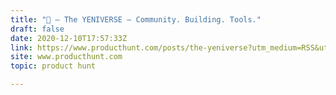 ```yaml
---
title: "🦄 — The YENIVERSE — Community. Building. Tools."
draft: false
date: 2020-12-10T17:57:33Z
link: https://www.producthunt.com/posts/the-yeniverse?utm_medium=RSS&utm_source=hune
site: www.producthunt.com
topic: product hunt  

---
```

